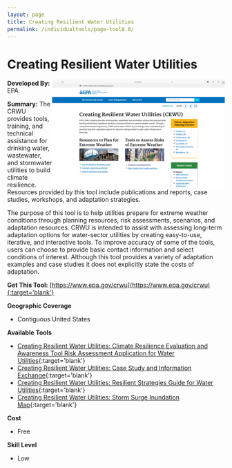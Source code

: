 ```yaml
---
layout: page
title: Creating Resilient Water Utilities
permalink: /individualtools/page-tool8.0/
---
```

# Creating Resilient Water Utilities

<img src="/images/scaled_250_400/TOOLID_8.0_ScreenCapture-1.png" style="max-height:250px;max-width:400;" align="right"/>

**Developed By:** EPA

**Summary:** The CRWU provides tools, training, and technical assistance for drinking water, wastewater, and stormwater utilities to build climate resilience. Resources provided by this tool include publications and reports, case studies, workshops, and adaptation strategies. 

The purpose of this tool is to help utilities prepare for extreme weather conditions through planning resources, risk assessments, scenarios, and adaptation resources. CRWU is intended to assist with assessing long-term adaptation options for water-sector utilities by creating easy-to-use, iterative, and interactive tools.  To improve accuracy of some of the tools, users can choose to provide basic contact information and select conditions of interest. Although this tool provides a variety of adaptation examples and case studies it does not explicitly state the costs of adaptation.

**Get This Tool:** [https://www.epa.gov/crwu](https://www.epa.gov/crwu){:target='blank'}

**Geographic Coverage**

* Contiguous United States

**Available Tools**

*  [Creating Resilient Water Utilities: Climate Resilience Evaluation and Awareness Tool Risk Assessment Application for Water Utilities](/collection/page-tool8.1/){:target='blank'}
*  [Creating Resilient Water Utilities: Case Study and Information Exchange](/collection/page-tool8.2/){:target='blank'}
*  [Creating Resilient Water Utilities: Resilient Strategies Guide for Water Utilities](/collection/page-tool8.3/){:target='blank'}
*  [Creating Resilient Water Utilities: Storm Surge Inundation Map](/collection/page-tool8.4/){:target='blank'}

**Cost**

* Free

**Skill Level**

* Low
